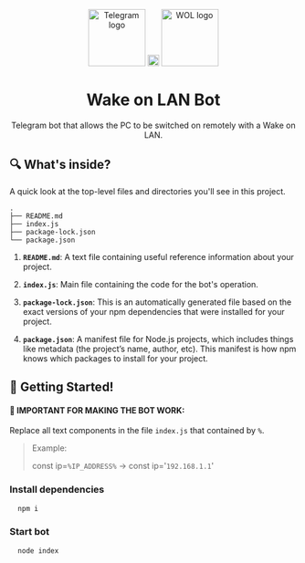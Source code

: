 <p align="center">
  <img alt="Telegram logo" src="https://upload.wikimedia.org/wikipedia/commons/thumb/8/82/Telegram_logo.svg/2048px-Telegram_logo.svg.png" width="100" />
  <img alt="WOL logo" src="https://static.vecteezy.com/system/resources/previews/009/344/473/original/plus-sign-transparent-free-png.png" width="20" />
  <img alt="WOL logo" src="https://downloadr2.apkmirror.com/wp-content/uploads/2019/03/5c878b5f9fa8c.png" width="100" />
</p>
<h1 align="center">
  Wake on LAN Bot
</h1>
<p align="center">
  Telegram bot that allows the PC to be switched on remotely with a Wake on LAN.
</p>

## 🔍 What's inside?

A quick look at the top-level files and directories you'll see in this project.

    .
    ├── README.md
    ├── index.js
    ├── package-lock.json
    └── package.json


1. **`README.md`**: A text file containing useful reference information about your project.

2. **`index.js`**: Main file containing the code for the bot's operation.

3. **`package-lock.json`**: This is an automatically generated file based on the exact versions of your npm dependencies that were installed for your project.

4. **`package.json`**: A manifest file for Node.js projects, which includes things like metadata (the project’s name, author, etc). This manifest is how npm knows which packages to install for your project.

## 🚀 Getting Started!

#### **📢 IMPORTANT FOR MAKING THE BOT WORK:**
Replace all text components in the file `index.js` that contained by `%`.

> Example:
> 
> const ip=`%IP_ADDRESS%` &#8594; const ip='`192.168.1.1`'


### Install dependencies

```bash
  npm i
```

### Start bot

```bash
  node index
```

